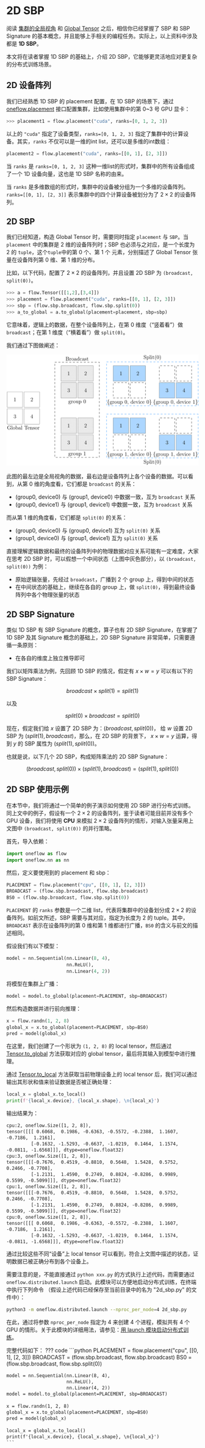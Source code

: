 # 2D SBP

阅读 [集群的全局视角](./02_sbp.md) 和 [Global Tensor](./03_global_tensor.md) 之后，相信你已经掌握了 SBP 和 SBP Signature 的基本概念，并且能够上手相关的编程任务。实际上，以上资料中涉及都是 **1D SBP**。

本文将在读者掌握 1D SBP 的基础上，介绍 2D SBP，它能够更灵活地应对更复杂的分布式训练场景。

## 2D 设备阵列

我们已经熟悉 1D SBP 的 placement 配置，在 1D SBP 的场景下，通过 [oneflow.placement](https://start.oneflow.org/oneflow-api-cn/placement.html#oneflow.placement) 接口配置集群，比如使用集群中的第 0~3 号 GPU 显卡：

```python
>>> placement1 = flow.placement("cuda", ranks=[0, 1, 2, 3])
```

以上的 `"cuda"` 指定了设备类型，`ranks=[0, 1, 2, 3]` 指定了集群中的计算设备。其实，`ranks` 不仅可以是一维的int list，还可以是多维的int数组：

```python
placement2 = flow.placement("cuda", ranks=[[0, 1], [2, 3]])
```

当 `ranks` 是 `ranks=[0, 1, 2, 3]` 这种一维list的形式时，集群中的所有设备组成了一个 1D 设备向量，这也是 1D SBP 名称的由来。

当 `ranks` 是多维数组的形式时，集群中的设备被分组为一个多维的设备阵列。`ranks=[[0, 1], [2, 3]]` 表示集群中的四个计算设备被划分为了 $2 \times 2$ 的设备阵列。

## 2D SBP

我们已经知道，构造 Global Tensor 时，需要同时指定 `placement` 与 `SBP`。当 `placement` 中的集群是 2 维的设备阵列时；SBP 也必须与之对应，是一个长度为 2 的 `tuple`，这个`tuple`中的第 0 个、第 1 个 元素，分别描述了 Global Tensor 张量在设备阵列第 0 维、第 1 维的分布。

比如，以下代码，配置了 $2 \times 2$ 的设备阵列，并且设置 2D SBP 为 `(broadcast, split(0))`。

```python
>>> a = flow.Tensor([[1,2],[3,4]])
>>> placement = flow.placement("cuda", ranks=[[0, 1], [2, 3]])
>>> sbp = (flow.sbp.broadcast, flow.sbp.split(0))
>>> a_to_global = a.to_global(placement=placement, sbp=sbp)
```

它意味着，逻辑上的数据，在整个设备阵列上，在第 0 维度（“竖着看”）做 `broadcast`；在第 1 维度（“横着看”）做 `split(0)`。

我们通过下图做阐述：

![](./imgs/2d-sbp.png)

此图的最左边是全局视角的数据，最右边是设备阵列上各个设备的数据。可以看到，从第 0 维的角度看，它们都是 `broadcast` 的关系：

- (group0, device0) 与 (group1, device0) 中数据一致，互为 `broadcast` 关系
- (group0, device1) 与 (group1, device1) 中数据一致，互为 `broadcast` 关系

而从第 1 维的角度看，它们都是 `split(0)` 的关系：

- (group0, device0) 与 (group0, device1) 互为 `split(0)` 关系
- (group1, device0) 与 (group1, device1) 互为 `split(0)` 关系

直接理解逻辑数据和最终的设备阵列中的物理数据对应关系可能有一定难度，大家在思考 2D SBP 时，可以假想一个中间状态（上图中灰色部分），以 `(broadcast, split(0))` 为例：

- 原始逻辑张量，先经过 `broadcast`，广播到 2 个 group 上，得到中间的状态
- 在中间状态的基础上，继续在各自的 group 上，做 `split(0)`，得到最终设备阵列中各个物理张量的状态

## 2D SBP Signature

类似 1D SBP 有 SBP Signature 的概念，算子也有 2D SBP Signature，在掌握了 1D SBP 及其 Signature 概念的基础上，2D SBP Signature 非常简单，只需要遵循一条原则：

- 在各自的维度上独立推导即可

我们以矩阵乘法为例，先回顾 1D SBP 的情况，假定有 $x \times w = y$ 可以有以下的 SBP Signature：

$$ broadcast \times split(1) = split(1) $$

以及

$$ split(0) \times broadcast = split(0) $$

现在，假定我们给 $x$ 设置了 2D SBP 为：$(broadcast, split(0))$， 给 $w$ 设置 2D SBP 为 $(split(1), broadcast)$，那么，在 2D SBP 的背景下， $x \times w = y$ 运算，得到 $y$ 的 SBP 属性为 $(split(1), split(0))$。

也就是说，以下几个 2D SBP，构成矩阵乘法的 2D SBP Signature：

$$ (broadcast, split(0)) \times (split(1), broadcast) =  (split(1), split(0)) $$


## 2D SBP 使用示例

在本节中，我们将通过一个简单的例子演示如何使用 2D SBP 进行分布式训练。同上文中的例子，假设有一个 $2 \times 2$ 的设备阵列，鉴于读者可能目前并没有多个 GPU 设备，我们将使用 **CPU** 来模拟 $2 \times 2$ 设备阵列的情形，对输入张量采用上文图中 `(broadcast, split(0))` 的并行策略。


首先，导入依赖：
```python
import oneflow as flow
import oneflow.nn as nn
```

然后，定义要使用到的 placement 和 sbp：
```python
PLACEMENT = flow.placement("cpu", [[0, 1], [2, 3]])
BROADCAST = (flow.sbp.broadcast, flow.sbp.broadcast)
BS0 = (flow.sbp.broadcast, flow.sbp.split(0))
```
`PLACEMENT` 的 `ranks` 参数是一个二维 list，代表将集群中的设备划分成 $2 \times 2$ 的设备阵列。如前文所述，SBP 需要与其对应，指定为长度为 2 的 tuple。其中，`BROADCAST` 表示在设备阵列的第 0 维和第 1 维都进行广播，`BS0` 的含义与前文的描述相同。


假设我们有以下模型：
```python
model = nn.Sequential(nn.Linear(8, 4),
                      nn.ReLU(),
                      nn.Linear(4, 2))
```
将模型在集群上广播：
```python
model = model.to_global(placement=PLACEMENT, sbp=BROADCAST)
```

然后构造数据并进行前向推理：
```python
x = flow.randn(1, 2, 8)
global_x = x.to_global(placement=PLACEMENT, sbp=BS0)
pred = model(global_x)
```
在这里，我们创建了一个形状为 `(1, 2, 8)` 的 local tensor，然后通过 [Tensor.to_global](https://oneflow.readthedocs.io/en/master/tensor.html#oneflow.Tensor.to_global) 方法获取对应的 global tensor，最后将其输入到模型中进行推理。

通过 [Tensor.to_local](https://oneflow.readthedocs.io/en/master/tensor.html#oneflow.Tensor.to_local) 方法获取当前物理设备上的 local tensor 后，我们可以通过输出其形状和值来验证数据是否被正确处理：
```python
local_x = global_x.to_local()
print(f'{local_x.device}, {local_x.shape}, \n{local_x}')
```
输出结果为：
```text
cpu:2, oneflow.Size([1, 2, 8]), 
tensor([[[ 0.6068,  0.1986, -0.6363, -0.5572, -0.2388,  1.1607, -0.7186,  1.2161],
         [-0.1632, -1.5293, -0.6637, -1.0219,  0.1464,  1.1574, -0.0811, -1.6568]]], dtype=oneflow.float32)
cpu:3, oneflow.Size([1, 2, 8]), 
tensor([[[-0.7676,  0.4519, -0.8810,  0.5648,  1.5428,  0.5752,  0.2466, -0.7708],
         [-1.2131,  1.4590,  0.2749,  0.8824, -0.8286,  0.9989,  0.5599, -0.5099]]], dtype=oneflow.float32)
cpu:1, oneflow.Size([1, 2, 8]), 
tensor([[[-0.7676,  0.4519, -0.8810,  0.5648,  1.5428,  0.5752,  0.2466, -0.7708],
         [-1.2131,  1.4590,  0.2749,  0.8824, -0.8286,  0.9989,  0.5599, -0.5099]]], dtype=oneflow.float32)
cpu:0, oneflow.Size([1, 2, 8]), 
tensor([[[ 0.6068,  0.1986, -0.6363, -0.5572, -0.2388,  1.1607, -0.7186,  1.2161],
         [-0.1632, -1.5293, -0.6637, -1.0219,  0.1464,  1.1574, -0.0811, -1.6568]]], dtype=oneflow.float32)
```
通过比较这些不同“设备”上 local tensor 可以看到，符合上文图中描述的状态，证明数据已被正确分布到各个设备上。


需要注意的是，不能直接通过 `python xxx.py` 的方式执行上述代码，而需要通过 `oneflow.distributed.launch` 启动。此模块可以方便地启动分布式训练，在终端中执行下列命令 （假设上述代码已经保存至当前目录中的名为 "2d_sbp.py" 的文件中）：
```bash
python3 -m oneflow.distributed.launch --nproc_per_node=4 2d_sbp.py
```
在此，通过将参数 `nproc_per_node` 指定为 4 来创建 4 个进程，模拟共有 4 个 GPU 的情形。关于此模块的详细用法，请参见：[用 launch 模块启动分布式训练](./04_launch.md)。


完整代码如下：
??? code
    ```python
    PLACEMENT = flow.placement("cpu", [[0, 1], [2, 3]])
    BROADCAST = (flow.sbp.broadcast, flow.sbp.broadcast)
    BS0 = (flow.sbp.broadcast, flow.sbp.split(0))

    model = nn.Sequential(nn.Linear(8, 4),
                          nn.ReLU(),
                          nn.Linear(4, 2))
    model = model.to_global(placement=PLACEMENT, sbp=BROADCAST)

    x = flow.randn(1, 2, 8)
    global_x = x.to_global(placement=PLACEMENT, sbp=BS0)
    pred = model(global_x)

    local_x = global_x.to_local()
    print(f'{local_x.device}, {local_x.shape}, \n{local_x}')
    ```
